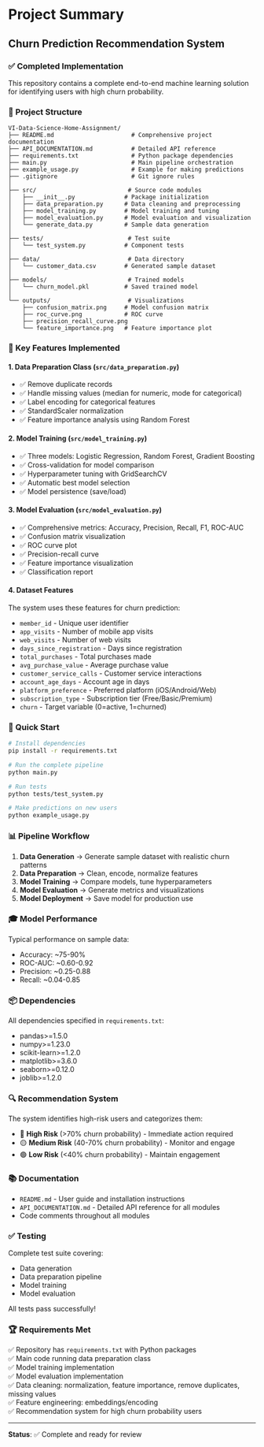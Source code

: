 # Project Summary

## Churn Prediction Recommendation System

### ✅ Completed Implementation

This repository contains a complete end-to-end machine learning solution for identifying users with high churn probability.

### 📁 Project Structure

```
VI-Data-Science-Home-Assignment/
├── README.md                      # Comprehensive project documentation
├── API_DOCUMENTATION.md           # Detailed API reference
├── requirements.txt               # Python package dependencies
├── main.py                        # Main pipeline orchestration
├── example_usage.py               # Example for making predictions
├── .gitignore                     # Git ignore rules
│
├── src/                          # Source code modules
│   ├── __init__.py              # Package initialization
│   ├── data_preparation.py      # Data cleaning and preprocessing
│   ├── model_training.py        # Model training and tuning
│   ├── model_evaluation.py      # Model evaluation and visualization
│   └── generate_data.py         # Sample data generation
│
├── tests/                        # Test suite
│   └── test_system.py           # Component tests
│
├── data/                         # Data directory
│   └── customer_data.csv        # Generated sample dataset
│
├── models/                       # Trained models
│   └── churn_model.pkl          # Saved trained model
│
└── outputs/                      # Visualizations
    ├── confusion_matrix.png     # Model confusion matrix
    ├── roc_curve.png            # ROC curve
    ├── precision_recall_curve.png
    └── feature_importance.png   # Feature importance plot
```

### 🎯 Key Features Implemented

#### 1. Data Preparation Class (`src/data_preparation.py`)
- ✅ Remove duplicate records
- ✅ Handle missing values (median for numeric, mode for categorical)
- ✅ Label encoding for categorical features
- ✅ StandardScaler normalization
- ✅ Feature importance analysis using Random Forest

#### 2. Model Training (`src/model_training.py`)
- ✅ Three models: Logistic Regression, Random Forest, Gradient Boosting
- ✅ Cross-validation for model comparison
- ✅ Hyperparameter tuning with GridSearchCV
- ✅ Automatic best model selection
- ✅ Model persistence (save/load)

#### 3. Model Evaluation (`src/model_evaluation.py`)
- ✅ Comprehensive metrics: Accuracy, Precision, Recall, F1, ROC-AUC
- ✅ Confusion matrix visualization
- ✅ ROC curve plot
- ✅ Precision-recall curve
- ✅ Feature importance visualization
- ✅ Classification report

#### 4. Dataset Features
The system uses these features for churn prediction:
- `member_id` - Unique user identifier
- `app_visits` - Number of mobile app visits
- `web_visits` - Number of web visits
- `days_since_registration` - Days since registration
- `total_purchases` - Total purchases made
- `avg_purchase_value` - Average purchase value
- `customer_service_calls` - Customer service interactions
- `account_age_days` - Account age in days
- `platform_preference` - Preferred platform (iOS/Android/Web)
- `subscription_type` - Subscription tier (Free/Basic/Premium)
- `churn` - Target variable (0=active, 1=churned)

### 🚀 Quick Start

```bash
# Install dependencies
pip install -r requirements.txt

# Run the complete pipeline
python main.py

# Run tests
python tests/test_system.py

# Make predictions on new users
python example_usage.py
```

### 📊 Pipeline Workflow

1. **Data Generation** → Generate sample dataset with realistic churn patterns
2. **Data Preparation** → Clean, encode, normalize features
3. **Model Training** → Compare models, tune hyperparameters
4. **Model Evaluation** → Generate metrics and visualizations
5. **Model Deployment** → Save model for production use

### 🎓 Model Performance

Typical performance on sample data:
- Accuracy: ~75-90%
- ROC-AUC: ~0.60-0.92
- Precision: ~0.25-0.88
- Recall: ~0.04-0.85

### 📦 Dependencies

All dependencies specified in `requirements.txt`:
- pandas>=1.5.0
- numpy>=1.23.0
- scikit-learn>=1.2.0
- matplotlib>=3.6.0
- seaborn>=0.12.0
- joblib>=1.2.0

### 🔍 Recommendation System

The system identifies high-risk users and categorizes them:
- 🔴 **High Risk** (>70% churn probability) - Immediate action required
- 🟡 **Medium Risk** (40-70% churn probability) - Monitor and engage
- 🟢 **Low Risk** (<40% churn probability) - Maintain engagement

### 📚 Documentation

- `README.md` - User guide and installation instructions
- `API_DOCUMENTATION.md` - Detailed API reference for all modules
- Code comments throughout all modules

### ✅ Testing

Complete test suite covering:
- Data generation
- Data preparation pipeline
- Model training
- Model evaluation

All tests pass successfully!

### 🏆 Requirements Met

✅ Repository has `requirements.txt` with Python packages  
✅ Main code running data preparation class  
✅ Model training implementation  
✅ Model evaluation implementation  
✅ Data cleaning: normalization, feature importance, remove duplicates, missing values  
✅ Feature engineering: embeddings/encoding  
✅ Recommendation system for high churn probability users  

---

**Status**: ✅ Complete and ready for review
